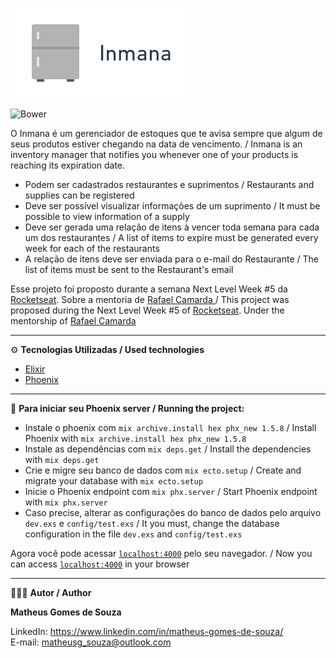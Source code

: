 ![](/readme/logo.png)

![Bower](https://img.shields.io/bower/l/boot)

O Inmana é um gerenciador de estoques que te avisa sempre que algum de seus produtos estiver chegando na data de vencimento. / Inmana is an inventory manager that notifies you whenever one of your products is reaching its expiration date.

- Podem ser cadastrados restaurantes e suprimentos / Restaurants and supplies can be registered
- Deve ser possível visualizar informações de um suprimento / It must be possible to view information of a supply
- Deve ser gerada uma relação de itens à vencer toda semana para cada um dos restaurantes / A list of items to expire must be generated every week for each of the restaurants
- A relação de itens deve ser enviada para o e-mail do Restaurante / The list of items must be sent to the Restaurant's email

Esse projeto foi proposto durante a semana Next Level Week #5 da [Rocketseat](https://rocketseat.com.br). Sobre a mentoria de [Rafael Camarda
](https://github.com/RafaelCamarda) / This project was proposed during the Next Level Week #5 of [Rocketseat](https://rocketseat.com.br). Under the mentorship of [Rafael Camarda
](https://github.com/RafaelCamarda)

-----------------------------------------------------------------------------------------------------------------------------------------------------------------------------------

⚙ **Tecnologias Utilizadas / Used technologies**

- [Elixir](https://elixir-lang.org/)
- [Phoenix](https://phoenixframework.org/)

-----------------------------------------------------------------------------------------------------------------------------------------------------------------------------------

🚀 **Para iniciar seu Phoenix server / Running the project:**

- Instale o phoenix com `mix archive.install hex phx_new 1.5.8` / Install Phoenix with `mix archive.install hex phx_new 1.5.8`
- Instale as dependências com `mix deps.get` / Install the dependencies with `mix deps.get`
- Crie e migre seu banco de dados com `mix ecto.setup` / Create and migrate your database with `mix ecto.setup`
- Inicie o Phoenix endpoint com `mix phx.server` / Start Phoenix endpoint with `mix phx.server`
- Caso precise, alterar as configurações do banco de dados pelo arquivo `dev.exs` e `config/test.exs` / It you must, change the database configuration in the file `dev.exs` and `config/test.exs`

Agora você pode acessar [`localhost:4000`](http://localhost:4000) pelo seu navegador. / Now you can access [`localhost:4000`](http://localhost:4000) in your browser

-----------------------------------------------------------------------------------------------------------------------------------------------------------------------------------

🧑🏾‍💻 **Autor / Author**

**Matheus Gomes de Souza**

LinkedIn: https://www.linkedin.com/in/matheus-gomes-de-souza/ <br/>
E-mail: matheusg_souza@outlook.com
